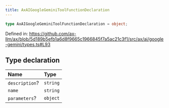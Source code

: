 ```yaml
---
title: AxAIGoogleGeminiToolFunctionDeclaration
---
```


```ts
type AxAIGoogleGeminiToolFunctionDeclaration = object;
```

Defined in: https://github.com/ax-llm/ax/blob/5d189b5efb1a6d8f9665c1966845f7a5ac21c3f1/src/ax/ai/google-gemini/types.ts#L93

## Type declaration

| Name | Type |
| :------ | :------ |
| <a id="description"></a> `description`? | `string` |
| <a id="name"></a> `name` | `string` |
| <a id="parameters"></a> `parameters`? | `object` |
